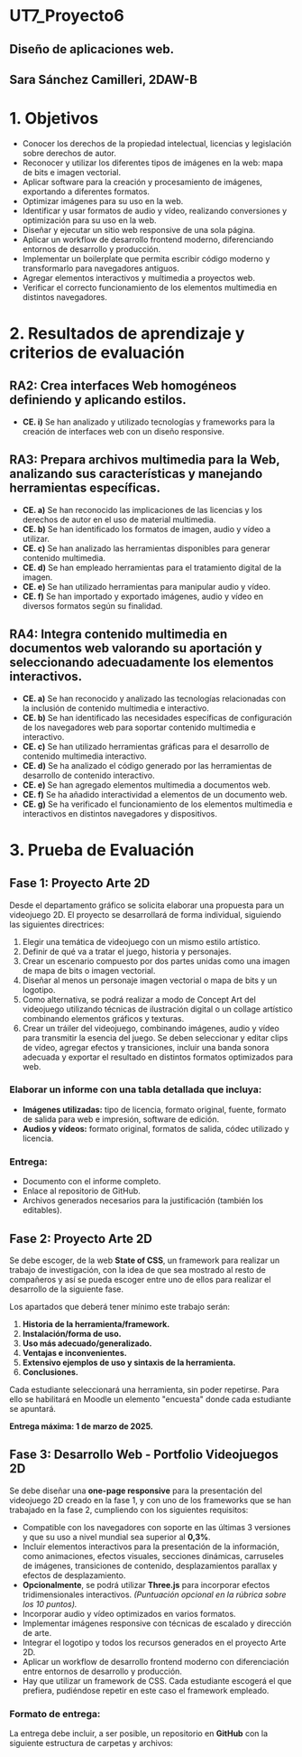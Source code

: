# UT7_Proyecto6

## Diseño de aplicaciones web.

## Sara Sánchez Camilleri, 2DAW-B

# 1. Objetivos  
- Conocer los derechos de la propiedad intelectual, licencias y legislación sobre derechos de autor.  
- Reconocer y utilizar los diferentes tipos de imágenes en la web: mapa de bits e imagen vectorial.  
- Aplicar software para la creación y procesamiento de imágenes, exportando a diferentes formatos.  
- Optimizar imágenes para su uso en la web.  
- Identificar y usar formatos de audio y vídeo, realizando conversiones y optimización para su uso en la web.  
- Diseñar y ejecutar un sitio web responsive de una sola página.  
- Aplicar un workflow de desarrollo frontend moderno, diferenciando entornos de desarrollo y producción.  
- Implementar un boilerplate que permita escribir código moderno y transformarlo para navegadores antiguos.  
- Agregar elementos interactivos y multimedia a proyectos web.  
- Verificar el correcto funcionamiento de los elementos multimedia en distintos navegadores.  

# 2. Resultados de aprendizaje y criterios de evaluación  

## **RA2: Crea interfaces Web homogéneos definiendo y aplicando estilos.**  
- **CE. i)** Se han analizado y utilizado tecnologías y frameworks para la creación de interfaces web con un diseño responsive.  

## **RA3: Prepara archivos multimedia para la Web, analizando sus características y manejando herramientas específicas.**  
- **CE. a)** Se han reconocido las implicaciones de las licencias y los derechos de autor en el uso de material multimedia.  
- **CE. b)** Se han identificado los formatos de imagen, audio y vídeo a utilizar.  
- **CE. c)** Se han analizado las herramientas disponibles para generar contenido multimedia.  
- **CE. d)** Se han empleado herramientas para el tratamiento digital de la imagen.  
- **CE. e)** Se han utilizado herramientas para manipular audio y vídeo.  
- **CE. f)** Se han importado y exportado imágenes, audio y vídeo en diversos formatos según su finalidad.  

## **RA4: Integra contenido multimedia en documentos web valorando su aportación y seleccionando adecuadamente los elementos interactivos.**  
- **CE. a)** Se han reconocido y analizado las tecnologías relacionadas con la inclusión de contenido multimedia e interactivo.  
- **CE. b)** Se han identificado las necesidades específicas de configuración de los navegadores web para soportar contenido multimedia e interactivo.  
- **CE. c)** Se han utilizado herramientas gráficas para el desarrollo de contenido multimedia interactivo.  
- **CE. d)** Se ha analizado el código generado por las herramientas de desarrollo de contenido interactivo.  
- **CE. e)** Se han agregado elementos multimedia a documentos web.  
- **CE. f)** Se ha añadido interactividad a elementos de un documento web.  
- **CE. g)** Se ha verificado el funcionamiento de los elementos multimedia e interactivos en distintos navegadores y dispositivos.  

# 3. Prueba de Evaluación  

## **Fase 1: Proyecto Arte 2D**  
Desde el departamento gráfico se solicita elaborar una propuesta para un videojuego 2D. El proyecto se desarrollará de forma individual, siguiendo las siguientes directrices:  

1. Elegir una temática de videojuego con un mismo estilo artístico.  
2. Definir de qué va a tratar el juego, historia y personajes.  
3. Crear un escenario compuesto por dos partes unidas como una imagen de mapa de bits o imagen vectorial.  
4. Diseñar al menos un personaje imagen vectorial o mapa de bits y un logotipo.  
5. Como alternativa, se podrá realizar a modo de Concept Art del videojuego utilizando técnicas de ilustración digital o un collage artístico combinando elementos gráficos y texturas.  
6. Crear un tráiler del videojuego, combinando imágenes, audio y vídeo para transmitir la esencia del juego. Se deben seleccionar y editar clips de vídeo, agregar efectos y transiciones, incluir una banda sonora adecuada y exportar el resultado en distintos formatos optimizados para web.  

### **Elaborar un informe con una tabla detallada que incluya:**  
- **Imágenes utilizadas:** tipo de licencia, formato original, fuente, formato de salida para web e impresión, software de edición.  
- **Audios y vídeos:** formato original, formatos de salida, códec utilizado y licencia.  

### **Entrega:**  
- Documento con el informe completo.  
- Enlace al repositorio de GitHub.  
- Archivos generados necesarios para la justificación (también los editables).  

## **Fase 2: Proyecto Arte 2D**  
Se debe escoger, de la web **State of CSS**, un framework para realizar un trabajo de investigación, con la idea de que sea mostrado al resto de compañeros y así se pueda escoger entre uno de ellos para realizar el desarrollo de la siguiente fase.  

Los apartados que deberá tener mínimo este trabajo serán:  

1. **Historia de la herramienta/framework.**  
2. **Instalación/forma de uso.**  
3. **Uso más adecuado/generalizado.**  
4. **Ventajas e inconvenientes.**  
5. **Extensivo ejemplos de uso y sintaxis de la herramienta.**  
6. **Conclusiones.**  

Cada estudiante seleccionará una herramienta, sin poder repetirse. Para ello se habilitará en Moodle un elemento "encuesta" donde cada estudiante se apuntará.  

**Entrega máxima: 1 de marzo de 2025.**  

## **Fase 3: Desarrollo Web - Portfolio Videojuegos 2D**  
Se debe diseñar una **one-page responsive** para la presentación del videojuego 2D creado en la fase 1, y con uno de los frameworks que se han trabajado en la fase 2, cumpliendo con los siguientes requisitos:  

- Compatible con los navegadores con soporte en las últimas 3 versiones y que su uso a nivel mundial sea superior al **0,3%**.  
- Incluir elementos interactivos para la presentación de la información, como animaciones, efectos visuales, secciones dinámicas, carruseles de imágenes, transiciones de contenido, desplazamientos parallax y efectos de desplazamiento.  
- **Opcionalmente**, se podrá utilizar **Three.js** para incorporar efectos tridimensionales interactivos. *(Puntuación opcional en la rúbrica sobre los 10 puntos).*  
- Incorporar audio y vídeo optimizados en varios formatos.  
- Implementar imágenes responsive con técnicas de escalado y dirección de arte.  
- Integrar el logotipo y todos los recursos generados en el proyecto Arte 2D.  
- Aplicar un workflow de desarrollo frontend moderno con diferenciación entre entornos de desarrollo y producción.  
- Hay que utilizar un framework de CSS. Cada estudiante escogerá el que prefiera, pudiéndose repetir en este caso el framework empleado.  

### **Formato de entrega:**  
La entrega debe incluir, a ser posible, un repositorio en **GitHub** con la siguiente estructura de carpetas y archivos:  

